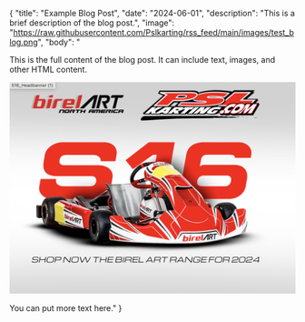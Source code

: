 {
  "title": "Example Blog Post",
  "date": "2024-06-01",
  "description": "This is a brief description of the blog post.",
  "image": "https://raw.githubusercontent.com/Pslkarting/rss_feed/main/images/test_blog.png",
  "body": "<p>This is the full content of the blog post. It can include text, images, and other HTML content.</p><p><img src='https://raw.githubusercontent.com/Pslkarting/rss_feed/main/images/test_blog.png'></p> You can put more text here."
}
